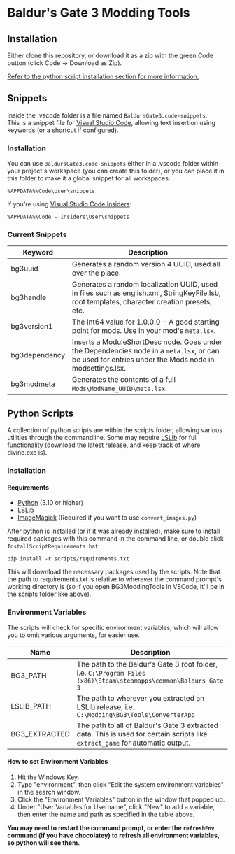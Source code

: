 # Baldur's Gate 3 Modding Tools  

## Installation  

Either clone this repository, or download it as a zip with the green Code button (click Code -> Download as Zip).

[Refer to the python script installation section for more information.](#installation-1)

## Snippets  

Inside the .vscode folder is a file named `BaldursGate3.code-snippets`.  
This is a snippet file for [Visual Studio Code](https://code.visualstudio.com/), allowing text insertion using keywords (or a shortcut if configured).  

### Installation 

You can use `BaldursGate3.code-snippets` either in a .vscode folder within your project's workspace (you can create this folder), or you can place it in this folder to make it a global snippet for all workspaces:
```
%APPDATA%\Code\User\snippets
```
If you're using [Visual Studio Code Insiders](https://code.visualstudio.com/insiders/):
```
%APPDATA%\Code - Insiders\User\snippets
```

### Current Snippets

| Keyword | Description |
| ----------- | ----------- |
| bg3uuid | Generates a random version 4 UUID, used all over the place. |
| bg3handle | Generates a random localization UUID, used in files such as english.xml, StringKeyFile.lsb, root templates, character creation presets, etc. |
| bg3version1 | The Int64 value for 1.0.0.0 - A good starting point for mods. Use in your mod's `meta.lsx`. |
| bg3dependency | Inserts a ModuleShortDesc node. Goes under the Dependencies node in a `meta.lsx`, or can be used for entries under the Mods node in modsettings.lsx. |
| bg3modmeta | Generates the contents of a full `Mods\ModName_UUID\meta.lsx`. |

## Python Scripts  

A collection of python scripts are within the scripts folder, allowing various utilities through the commandline. Some may require [LSLib](https://github.com/Norbyte/lslib) for full functionality (download the latest release, and keep track of where divine.exe is).  
### Installation  
#### Requirements  

* [Python](https://www.python.org/downloads/) (3.10 or higher)
* [LSLib](https://github.com/Norbyte/lslib/releases/latest)
* [ImageMagick](https://imagemagick.org/script/download.php) (Required if you want to use `convert_images.py`)

After python is installed (or if it was already installed), make sure to install required packages with this command in the command line, or double click `InstallScriptRequirements.bat`:
```
pip install -r scripts/requirements.txt
```
This will download the necessary packages used by the scripts. 
Note that the path to requirements.txt is relative to wherever the command prompt's working directory is (so if you open BG3ModdingTools in VSCode, it'll be in the scripts folder like above).

### Environment Variables  

The scripts will check for specific environment variables, which will allow you to omit various arguments, for easier use.

| Name | Description |
| ----------- | ----------- |
| BG3_PATH | The path to the Baldur's Gate 3 root folder, i.e. `C:\Program Files (x86)\Steam\steamapps\common\Baldurs Gate 3` |
| LSLIB_PATH | The path to wherever you extracted an LSLib release, i.e. `C:\Modding\BG3\Tools\ConverterApp` |
| BG3_EXTRACTED | The path to all of Baldur's Gate 3 extracted data. This is used for certain scripts like `extract_game` for automatic output. |

#### How to set Environment Variables  

1. Hit the Windows Key.
2. Type "environment", then click "Edit the system environment variables" in the search window.
3. Click the "Environment Variables" button in the window that popped up.
4. Under "User Variables for Username", click "New" to add a variable, then enter the name and path as specified in the table above.

**You may need to restart the command prompt, or enter the `refreshEnv` command (if you have chocolatey) to refresh all environment variables, so python will see them.**

